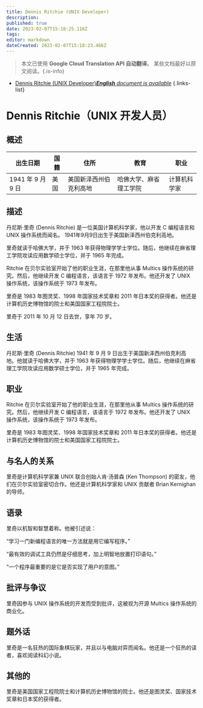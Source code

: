 ```yaml
---
title: Dennis Ritchie (UNIX Developer)
description: 
published: true
date: 2023-02-07T15:18:25.116Z
tags: 
editor: markdown
dateCreated: 2023-02-07T15:18:23.466Z
---
```


> 本文已使用 **Google Cloud Translation API 自动翻译**。
某些文档最好以原文阅读。{.is-info}



- [Dennis Ritchie (UNIX Developer)***English** document is available*](/en/Knowledge-base/Dictionary/Person/dennis-ritchie-unix-developer)
{.links-list}


# Dennis Ritchie（UNIX 开发人员）

## 概述

|出生日期 |国籍 |住所 |教育 |职业 |
| -------------- | ---------- | ---------- | ---------- | ---------- |
| 1941 年 9 月 9 日 |美国 |美国新泽西州伯克利高地 |哈佛大学、麻省理工学院|计算机科学家 |

## 描述

丹尼斯·里奇 (Dennis Ritchie) 是一位美国计算机科学家，他以开发 C 编程语言和 UNIX 操作系统而闻名。 1941年9月9日出生于美国新泽西州伯克利高地。

里奇就读于哈佛大学，并于 1963 年获得物理学学士学位。随后，他继续在麻省理工学院攻读应用数学硕士学位，并于 1965 年完成。

Ritchie 在贝尔实验室开始了他的职业生涯，在那里他从事 Multics 操作系统的研究。然后，他继续开发 C 编程语言，该语言于 1972 年发布。他还开发了 UNIX 操作系统，该操作系统于 1973 年发布。

里奇是 1983 年图灵奖、1998 年国家技术奖章和 2011 年日本奖的获得者。他还是计算机历史博物馆的院士和美国国家工程院院士。

里奇于 2011 年 10 月 12 日去世，享年 70 岁。

## 生活

丹尼斯·里奇 (Dennis Ritchie) 1941 年 9 月 9 日出生于美国新泽西州伯克利高地。他就读于哈佛大学，并于 1963 年获得物理学学士学位。随后，他继续在麻省理工学院攻读应用数学硕士学位，并于 1965 年完成。

## 职业

Ritchie 在贝尔实验室开始了他的职业生涯，在那里他从事 Multics 操作系统的研究。然后，他继续开发 C 编程语言，该语言于 1972 年发布。他还开发了 UNIX 操作系统，该操作系统于 1973 年发布。

里奇是 1983 年图灵奖、1998 年国家技术奖章和 2011 年日本奖的获得者。他还是计算机历史博物馆的院士和美国国家工程院院士。

## 与名人的关系

里奇是计算机科学家兼 UNIX 联合创始人肯·汤普森 (Ken Thompson) 的密友，他们在贝尔实验室密切合作。他还是计算机科学家和 UNIX 贡献者 Brian Kernighan 的导师。

## 语录

里奇以机智和智慧着称。他被引述说：

“学习一门新编程语言的唯一方法就是用它编写程序。”

“最有效的调试工具仍然是仔细思考，加上明智地放置打印语句。”

“一个程序最重要的是它是否实现了用户的意图。”

## 批评与争议

里奇因参与 UNIX 操作系统的开发而受到批评，这被视为开源 Multics 操作系统的商业化。

## 题外话

里奇是一名狂热的国际象棋玩家，并且以与电脑对弈而闻名。他还是一个狂热的读者，喜欢阅读科幻小说。

## 其他的

里奇是美国国家工程院院士和计算机历史博物馆的院士。他还是图灵奖、国家技术奖章和日本奖的获得者。